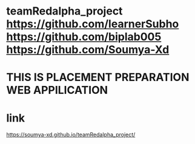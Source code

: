 # teamRedalpha_project   https://github.com/learnerSubho    https://github.com/biplab005      https://github.com/Soumya-Xd

# THIS IS PLACEMENT PREPARATION WEB APPILICATION

# link
https://soumya-xd.github.io/teamRedalpha_project/
